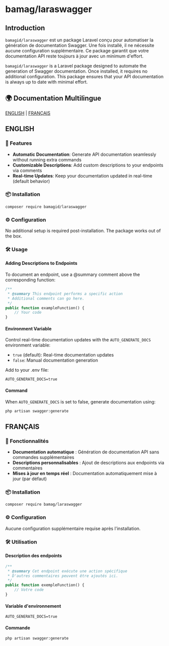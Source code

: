 # bamag/laraswagger

## Introduction

`bamagid/laraswagger` est un package Laravel conçu pour automatiser la génération de documentation Swagger. Une fois installé, il ne nécessite aucune configuration supplémentaire. Ce package garantit que votre documentation API reste toujours à jour avec un minimum d'effort.

`bamagid/laraswagger` is a Laravel package designed to automate the generation of Swagger documentation. Once installed, it requires no additional configuration. This package ensures that your API documentation is always up to date with minimal effort.

## 🌍 Documentation Multilingue

[ENGLISH](#english) | [FRANÇAIS](#français)

## ENGLISH

### 🎉 Features

- **Automatic Documentation**: Generate API documentation seamlessly without running extra commands
- **Customizable Descriptions**: Add custom descriptions to your endpoints via comments
- **Real-time Updates**: Keep your documentation updated in real-time (default behavior)

### 📦 Installation

```bash
composer require bamagid/laraswagger
```

### ⚙️ Configuration

No additional setup is required post-installation. The package works out of the box.

### 🛠️ Usage

#### Adding Descriptions to Endpoints

To document an endpoint, use a @summary comment above the corresponding function:

```php
/**
 * @summary This endpoint performs a specific action
 * Additional comments can go here.
 */
public function exampleFunction() {
    // Your code
}
```

#### Environment Variable

Control real-time documentation updates with the `AUTO_GENERATE_DOCS` environment variable:

- `true` (default): Real-time documentation updates
- `false`: Manual documentation generation

Add to your .env file:

```env
AUTO_GENERATE_DOCS=true
```

#### Command

When `AUTO_GENERATE_DOCS` is set to false, generate documentation using:

```bash
php artisan swagger:generate
```

## FRANÇAIS

### 🎉 Fonctionnalités

- **Documentation automatique** : Génération de documentation API sans commandes supplémentaires
- **Descriptions personnalisables** : Ajout de descriptions aux endpoints via commentaires
- **Mises à jour en temps réel** : Documentation automatiquement mise à jour (par défaut)

### 📦 Installation

```bash
composer require bamag/laraswagger
```

### ⚙️ Configuration

Aucune configuration supplémentaire requise après l'installation.

### 🛠️ Utilisation

#### Description des endpoints

```php
/**
 * @summary Cet endpoint exécute une action spécifique
 * D'autres commentaires peuvent être ajoutés ici.
 */
public function exempleFunction() {
    // Votre code
}
```

#### Variable d'environnement

```env
AUTO_GENERATE_DOCS=true
```

#### Commande

```bash
php artisan swagger:generate
```
